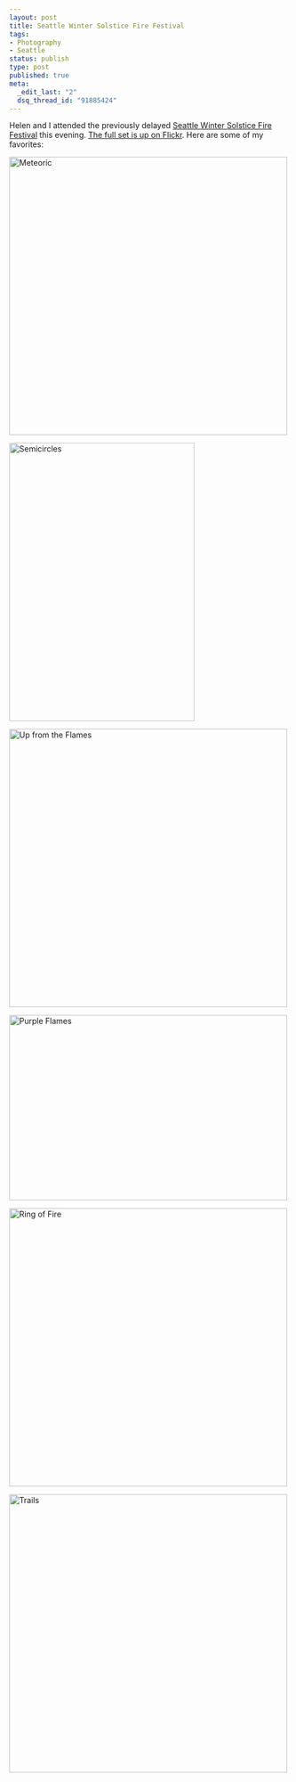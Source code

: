 ```yaml
--- 
layout: post
title: Seattle Winter Solstice Fire Festival
tags: 
- Photography
- Seattle
status: publish
type: post
published: true
meta: 
  _edit_last: "2"
  dsq_thread_id: "91885424"
---
```

Helen and I attended the previously delayed <a href="http://www.seattlecenter.com/programs/detail.asp?EV_EventNum=57">Seattle Winter Solstice Fire Festival</a> this evening. <a href="http://www.flickr.com/photos/aaronbrethorst/sets/72157612374120273/">The full set is up on Flickr</a>. Here are some of my favorites:

<a title="Meteoric by aaronbrethorst, on Flickr" href="http://www.flickr.com/photos/aaronbrethorst/3186994074/"><img src="http://farm4.static.flickr.com/3091/3186994074_25f9c7d889.jpg" alt="Meteoric" width="500" height="500" /></a>

<a title="Semicircles by aaronbrethorst, on Flickr" href="http://www.flickr.com/photos/aaronbrethorst/3186143965/"><img src="http://farm4.static.flickr.com/3360/3186143965_be8048f481.jpg" alt="Semicircles" width="333" height="500" /></a>

<a title="Up from the Flames by aaronbrethorst, on Flickr" href="http://www.flickr.com/photos/aaronbrethorst/3186989068/"><img src="http://farm4.static.flickr.com/3299/3186989068_d21ce4e666.jpg" alt="Up from the Flames" width="500" height="500" /></a>

<a title="Purple Flames by aaronbrethorst, on Flickr" href="http://www.flickr.com/photos/aaronbrethorst/3186145079/"><img src="http://farm4.static.flickr.com/3320/3186145079_e769ae0d7f.jpg" alt="Purple Flames" width="500" height="333" /></a>

<a title="Ring of Fire by aaronbrethorst, on Flickr" href="http://www.flickr.com/photos/aaronbrethorst/3186989854/"><img src="http://farm4.static.flickr.com/3298/3186989854_0455126f0c.jpg" alt="Ring of Fire" width="500" height="500" /></a>

<a title="Trails by aaronbrethorst, on Flickr" href="http://www.flickr.com/photos/aaronbrethorst/3186997450/"><img src="http://farm4.static.flickr.com/3319/3186997450_045a0caf92.jpg" alt="Trails" width="500" height="500" /></a>
